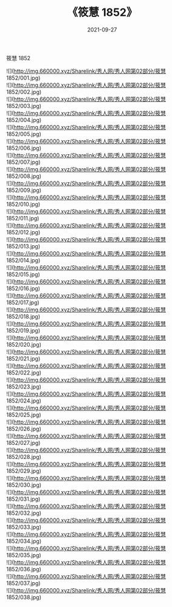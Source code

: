 ﻿---
layout: post
title:  《筱慧 1852》
date:   2021-09-27
img: http://img.660000.xyz/Sharelink/秀人网/秀人网第02部分/筱慧 1852/000.jpg
categories: [美女, 清纯, 唯美]
---

筱慧 1852

  ![](http://img.660000.xyz/Sharelink/秀人网/秀人网第02部分/筱慧 1852/001.jpg) <br> ![](http://img.660000.xyz/Sharelink/秀人网/秀人网第02部分/筱慧 1852/002.jpg) <br> ![](http://img.660000.xyz/Sharelink/秀人网/秀人网第02部分/筱慧 1852/003.jpg) <br> ![](http://img.660000.xyz/Sharelink/秀人网/秀人网第02部分/筱慧 1852/004.jpg) <br> ![](http://img.660000.xyz/Sharelink/秀人网/秀人网第02部分/筱慧 1852/005.jpg) <br> ![](http://img.660000.xyz/Sharelink/秀人网/秀人网第02部分/筱慧 1852/006.jpg) <br> ![](http://img.660000.xyz/Sharelink/秀人网/秀人网第02部分/筱慧 1852/007.jpg) <br> ![](http://img.660000.xyz/Sharelink/秀人网/秀人网第02部分/筱慧 1852/008.jpg) <br> ![](http://img.660000.xyz/Sharelink/秀人网/秀人网第02部分/筱慧 1852/009.jpg) <br> ![](http://img.660000.xyz/Sharelink/秀人网/秀人网第02部分/筱慧 1852/010.jpg) <br> ![](http://img.660000.xyz/Sharelink/秀人网/秀人网第02部分/筱慧 1852/011.jpg) <br> ![](http://img.660000.xyz/Sharelink/秀人网/秀人网第02部分/筱慧 1852/012.jpg) <br> ![](http://img.660000.xyz/Sharelink/秀人网/秀人网第02部分/筱慧 1852/013.jpg) <br> ![](http://img.660000.xyz/Sharelink/秀人网/秀人网第02部分/筱慧 1852/014.jpg) <br> ![](http://img.660000.xyz/Sharelink/秀人网/秀人网第02部分/筱慧 1852/015.jpg) <br> ![](http://img.660000.xyz/Sharelink/秀人网/秀人网第02部分/筱慧 1852/016.jpg) <br> ![](http://img.660000.xyz/Sharelink/秀人网/秀人网第02部分/筱慧 1852/017.jpg) <br> ![](http://img.660000.xyz/Sharelink/秀人网/秀人网第02部分/筱慧 1852/018.jpg) <br> ![](http://img.660000.xyz/Sharelink/秀人网/秀人网第02部分/筱慧 1852/019.jpg) <br> ![](http://img.660000.xyz/Sharelink/秀人网/秀人网第02部分/筱慧 1852/020.jpg) <br> ![](http://img.660000.xyz/Sharelink/秀人网/秀人网第02部分/筱慧 1852/021.jpg) <br> ![](http://img.660000.xyz/Sharelink/秀人网/秀人网第02部分/筱慧 1852/022.jpg) <br> ![](http://img.660000.xyz/Sharelink/秀人网/秀人网第02部分/筱慧 1852/023.jpg) <br> ![](http://img.660000.xyz/Sharelink/秀人网/秀人网第02部分/筱慧 1852/024.jpg) <br> ![](http://img.660000.xyz/Sharelink/秀人网/秀人网第02部分/筱慧 1852/025.jpg) <br> ![](http://img.660000.xyz/Sharelink/秀人网/秀人网第02部分/筱慧 1852/026.jpg) <br> ![](http://img.660000.xyz/Sharelink/秀人网/秀人网第02部分/筱慧 1852/027.jpg) <br> ![](http://img.660000.xyz/Sharelink/秀人网/秀人网第02部分/筱慧 1852/028.jpg) <br> ![](http://img.660000.xyz/Sharelink/秀人网/秀人网第02部分/筱慧 1852/029.jpg) <br> ![](http://img.660000.xyz/Sharelink/秀人网/秀人网第02部分/筱慧 1852/030.jpg) <br> ![](http://img.660000.xyz/Sharelink/秀人网/秀人网第02部分/筱慧 1852/031.jpg) <br> ![](http://img.660000.xyz/Sharelink/秀人网/秀人网第02部分/筱慧 1852/032.jpg) <br> ![](http://img.660000.xyz/Sharelink/秀人网/秀人网第02部分/筱慧 1852/033.jpg) <br> ![](http://img.660000.xyz/Sharelink/秀人网/秀人网第02部分/筱慧 1852/034.jpg) <br> ![](http://img.660000.xyz/Sharelink/秀人网/秀人网第02部分/筱慧 1852/035.jpg) <br> ![](http://img.660000.xyz/Sharelink/秀人网/秀人网第02部分/筱慧 1852/036.jpg) <br> ![](http://img.660000.xyz/Sharelink/秀人网/秀人网第02部分/筱慧 1852/037.jpg) <br> ![](http://img.660000.xyz/Sharelink/秀人网/秀人网第02部分/筱慧 1852/038.jpg) <br>